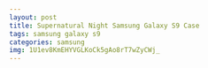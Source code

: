 ```yaml
---
layout: post
title: Supernatural Night Samsung Galaxy S9 Case
tags: samsung galaxy s9
categories: samsung
img: 1U1ev8KmEHYVGLKoCk5gAo8rT7wZyCWj_
---
```

